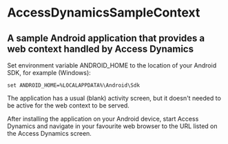 # AccessDynamicsSampleContext

## A sample Android application that provides a web context handled by Access Dynamics

Set environment variable ANDROID_HOME to the location of your Android SDK, for example (Windows):

`set ANDROID_HOME=%LOCALAPPDATA%\Android\Sdk`

The application has a usual (blank) activity screen, but it doesn't needed to be active for the web context to be served.

After installing the application on your Android device, start Access Dynamics and navigate
in your favourite web browser to the URL listed on the Access Dynamics screen.